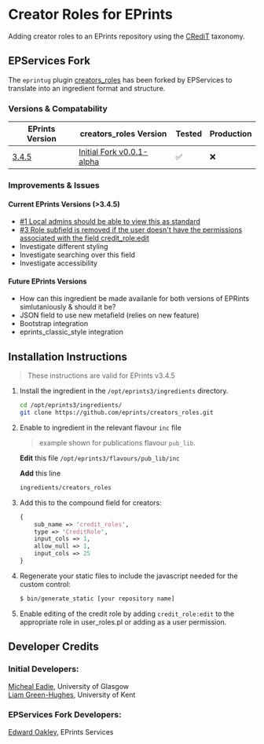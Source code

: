# Creator Roles for EPrints
Adding creator roles to an EPrints repository using the [CRediT](https://www.casrai.org/credit.html) taxonomy.  

## EPServices Fork

The `eprintug` plugin [creators_roles](https://github.com/eprintsug/creators_roles) has been forked by EPServices to translate into an ingredient format and structure.

### Versions & Compatability

| EPrints Version | creators_roles Version | Tested | Production |
| ----------- | ----------- | ----------- | ----------- |
| [3.4.5](https://github.com/eprints/eprints3.4/releases/tag/v3.4.5) | [Initial Fork v0.0.1-alpha](https://github.com/eprints/creators_roles/releases/tag/v0.0.1-alpha) | ✅ | ❌ |

### Improvements & Issues

#### Current EPrints Versions (>3.4.5)

- [#1 Local admins should be able to view this as standard](https://github.com/eprints/creators_roles/issues/1)
- [#3 Role subfield is removed if the user doesn't have the permissions associated with the field credit_role:edit](https://github.com/eprints/creators_roles/issues/3)
- Investigate different styling
- Investigate searching over this field
- Investigate accessibility

#### Future EPrints Versions

- How can this ingredient be made availanle for both versions of EPRints simlutaniously & should it be?
- JSON field to use new metafield (relies on new feature)
- Bootstrap integration
- eprints_classic_style integration

## Installation Instructions

> These instructions are valid for EPrints v3.4.5

1. Install the ingredient in the `/opt/eprints3/ingredients` directory.

	```bash
 	cd /opt/eprints3/ingredients/
	git clone https://github.com/eprints/creators_roles.git
 	```

2. Enable to ingredient in the relevant flavour `inc` file

	> example shown for publications flavour `pub_lib`.

	**Edit** this file `/opt/eprints3/flavours/pub_lib/inc`

 	**Add** this line
	```bash
	ingredients/creators_roles
	```

3. Add this to the compound field for creators:

	```perl
	{
		sub_name => 'credit_roles',
		type => 'CreditRole',
		input_cols => 1,
		allow_null => 1,
		input_cols => 25
	}
	```

4. Regenerate your static files to include the javascript needed for the custom control:

	```bash
	$ bin/generate_static [your repository name]
	```

5. Enable editing of the credit role by adding `credit_role:edit` to the appropriate role in user_roles.pl or adding as a user permission.

## Developer Credits

### Initial Developers:

[Micheal Eadie](https://github.com/MickEadie), University of Glasgow  
[Liam Green-Hughes](https://github.com/leg20-unikent), University of Kent  

### EPServices Fork Developers:
[Edward Oakley](https://github.com/fatchild), EPrints Services

